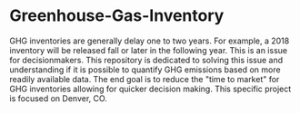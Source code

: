 # Greenhouse-Gas-Inventory
GHG inventories are generally delay one to two years. For example, a 2018 inventory will be released fall or later in the following year. This is an issue for decisionmakers. This repository is dedicated to solving this issue and understanding if it is possible to quantify GHG emissions based on more readily available data. The end goal is to reduce the "time to market" for GHG inventories allowing for quicker decision making. This specific project is focused on Denver, CO.
